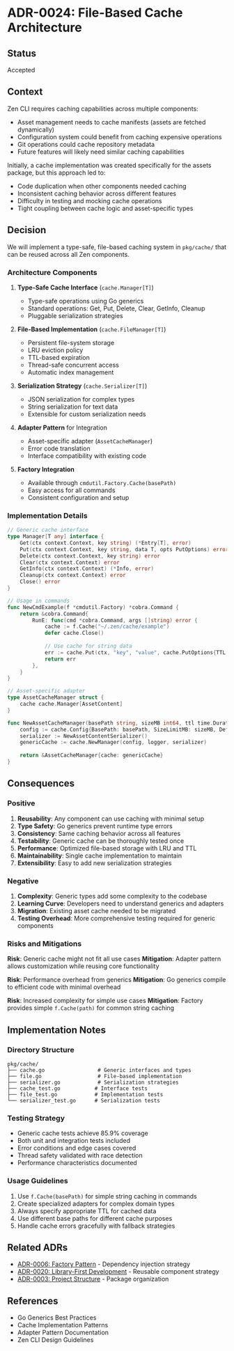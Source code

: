 # ADR-0024: File-Based Cache Architecture

## Status
Accepted

## Context

Zen CLI requires caching capabilities across multiple components:
- Asset management needs to cache manifests (assets are fetched dynamically)
- Configuration system could benefit from caching expensive operations
- Git operations could cache repository metadata
- Future features will likely need similar caching capabilities

Initially, a cache implementation was created specifically for the assets package, but this approach led to:
- Code duplication when other components needed caching
- Inconsistent caching behavior across different features
- Difficulty in testing and mocking cache operations
- Tight coupling between cache logic and asset-specific types

## Decision

We will implement a type-safe, file-based caching system in `pkg/cache/` that can be reused across all Zen components.

### Architecture Components

1. **Type-Safe Cache Interface** (`cache.Manager[T]`)
   - Type-safe operations using Go generics
   - Standard operations: Get, Put, Delete, Clear, GetInfo, Cleanup
   - Pluggable serialization strategies

2. **File-Based Implementation** (`cache.FileManager[T]`)
   - Persistent file-system storage
   - LRU eviction policy
   - TTL-based expiration
   - Thread-safe concurrent access
   - Automatic index management

3. **Serialization Strategy** (`cache.Serializer[T]`)
   - JSON serialization for complex types
   - String serialization for text data
   - Extensible for custom serialization needs

4. **Adapter Pattern** for Integration
   - Asset-specific adapter (`AssetCacheManager`)
   - Error code translation
   - Interface compatibility with existing code

5. **Factory Integration**
   - Available through `cmdutil.Factory.Cache(basePath)`
   - Easy access for all commands
   - Consistent configuration and setup

### Implementation Details

```go
// Generic cache interface
type Manager[T any] interface {
    Get(ctx context.Context, key string) (*Entry[T], error)
    Put(ctx context.Context, key string, data T, opts PutOptions) error
    Delete(ctx context.Context, key string) error
    Clear(ctx context.Context) error
    GetInfo(ctx context.Context) (*Info, error)
    Cleanup(ctx context.Context) error
    Close() error
}

// Usage in commands
func NewCmdExample(f *cmdutil.Factory) *cobra.Command {
    return &cobra.Command{
        RunE: func(cmd *cobra.Command, args []string) error {
            cache := f.Cache("~/.zen/cache/example")
            defer cache.Close()
            
            // Use cache for string data
            err := cache.Put(ctx, "key", "value", cache.PutOptions{TTL: time.Hour})
            return err
        },
    }
}

// Asset-specific adapter
type AssetCacheManager struct {
    cache cache.Manager[AssetContent]
}

func NewAssetCacheManager(basePath string, sizeMB int64, ttl time.Duration, logger logging.Logger) *AssetCacheManager {
    config := cache.Config{BasePath: basePath, SizeLimitMB: sizeMB, DefaultTTL: ttl}
    serializer := NewAssetContentSerializer()
    genericCache := cache.NewManager(config, logger, serializer)
    
    return &AssetCacheManager{cache: genericCache}
}
```

## Consequences

### Positive

1. **Reusability**: Any component can use caching with minimal setup
2. **Type Safety**: Go generics prevent runtime type errors
3. **Consistency**: Same caching behavior across all features
4. **Testability**: Generic cache can be thoroughly tested once
5. **Performance**: Optimized file-based storage with LRU and TTL
6. **Maintainability**: Single cache implementation to maintain
7. **Extensibility**: Easy to add new serialization strategies

### Negative

1. **Complexity**: Generic types add some complexity to the codebase
2. **Learning Curve**: Developers need to understand generics and adapters
3. **Migration**: Existing asset cache needed to be migrated
4. **Testing Overhead**: More comprehensive testing required for generic components

### Risks and Mitigations

**Risk**: Generic cache might not fit all use cases
**Mitigation**: Adapter pattern allows customization while reusing core functionality

**Risk**: Performance overhead from generics
**Mitigation**: Go generics compile to efficient code with minimal overhead

**Risk**: Increased complexity for simple use cases
**Mitigation**: Factory provides simple `f.Cache(path)` for common string caching

## Implementation Notes

### Directory Structure
```
pkg/cache/
├── cache.go                 # Generic interfaces and types
├── file.go                  # File-based implementation
├── serializer.go            # Serialization strategies
├── cache_test.go           # Interface tests
├── file_test.go            # Implementation tests
└── serializer_test.go      # Serialization tests
```

### Testing Strategy
- Generic cache tests achieve 85.9% coverage
- Both unit and integration tests included
- Error conditions and edge cases covered
- Thread safety validated with race detection
- Performance characteristics documented

### Usage Guidelines
1. Use `f.Cache(basePath)` for simple string caching in commands
2. Create specialized adapters for complex domain types
3. Always specify appropriate TTL for cached data
4. Use different base paths for different cache purposes
5. Handle cache errors gracefully with fallback strategies

## Related ADRs

- [ADR-0006: Factory Pattern](ADR-0006-factory-pattern.md) - Dependency injection strategy
- [ADR-0020: Library-First Development](ADR-0020-library-first.md) - Reusable component strategy
- [ADR-0003: Project Structure](ADR-0003-project-structure.md) - Package organization

## References

- Go Generics Best Practices
- Cache Implementation Patterns
- Adapter Pattern Documentation
- Zen CLI Design Guidelines
